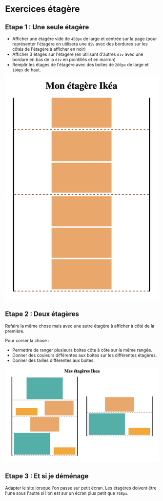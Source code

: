 # Exercices étagère

## Etape 1 : Une seule étagère

- Afficher une étagère vide de `450px` de large et centrée sur la page (pour représenter l'étagère on utilisera une `div` avec des bordures sur les côtés de l'étagère à afficher en noir)
- Afficher 3 étages sur l'étagère (en utilisant d'autres `div` avec une bordure en bas de la `div` en pointillés et en marron)
- Remplir les étages de l'étagère avec des boites de `200px` de large et `100px` de haut.

![Exercice Etagère Ikea](etagere.png)

## Etape 2 : Deux étagères

Refaire la même chose mais avec une autre étagère à afficher à côté de la première.

Pour corser la chose :

- Permettre de ranger plusieurs boites côte à côte sur la même rangée.
- Donner des couleurs différentes aux boites sur les différentes étagères.
- Donner des tailles différentes aux boites.

![Exercice Etagère Ikea](etagere-double.png)

## Etape 3 : Et si je déménage

Adapter le site lorsque l'on passe sur petit écran. Les étagères doivent être l'une sous l'autre si l'on est sur un écran plus petit que `768px`.
